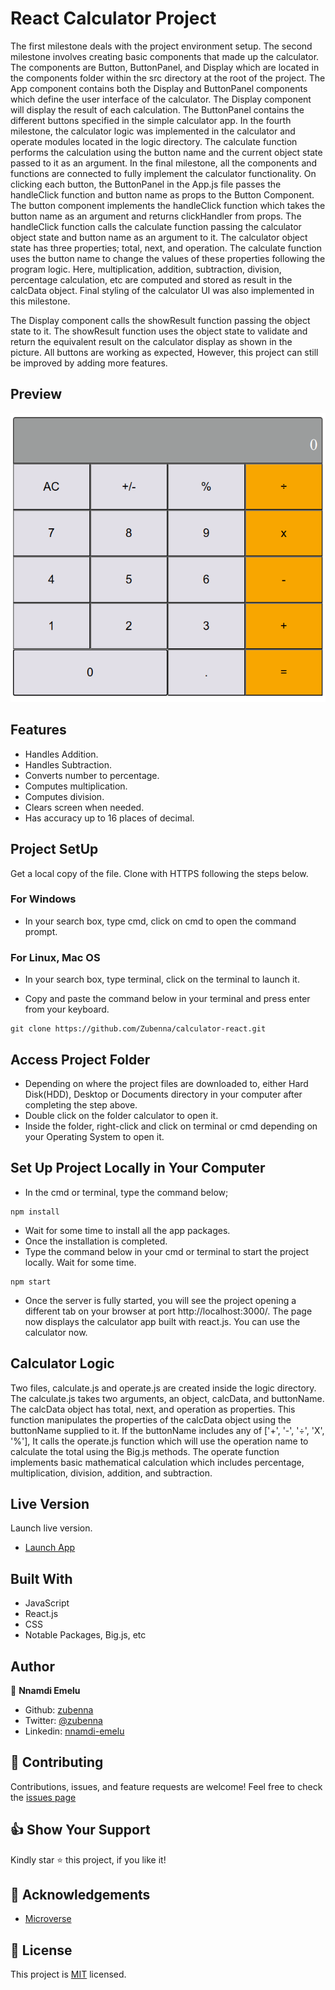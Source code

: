 # React Calculator Project
The first milestone deals with the project environment setup. The second milestone involves creating basic components that made up the calculator. The components are Button, ButtonPanel, and Display which are located in the components folder within the src directory at the root of the project. The App component contains both the Display and ButtonPanel components which define the user interface of the calculator. The Display component will display the result of each calculation. The ButtonPanel contains the different buttons specified in the simple calculator app. In the fourth milestone, the calculator logic was implemented in the calculator and operate modules located in the logic directory. The calculate function performs the calculation using the button name and the current object state passed to it as an argument. In the final milestone, all the components and functions are connected to fully implement the calculator functionality. On clicking each button, the ButtonPanel in the App.js file passes the handleClick function and button name as props to the Button Component. The button component implements the handleClick function which takes the button name as an argument and returns clickHandler from props. The handleClick function calls the calculate function passing the calculator object state and button name as an argument to it. The calculator object state has three properties; total, next, and operation. The calculate function uses the button name to change the values of these properties following the program logic. Here, multiplication, addition, subtraction, division, percentage calculation, etc are computed and stored as result in the calcData object.
Final styling of the calculator UI was also implemented in this milestone.

The Display component calls the showResult function passing the object state to it. The showResult function uses the object state to validate and return the equivalent result on the calculator display as shown in the picture. All buttons are working as expected, However, this project can still be improved by adding more features.

## Preview
![image](images/calculator.png)

## Features
- Handles Addition.
- Handles Subtraction.
- Converts number to percentage.
- Computes multiplication.
- Computes division.
- Clears screen when needed.
- Has accuracy up to 16 places of decimal.

## Project SetUp
Get a local copy of the file. Clone with HTTPS following the steps below.

### For Windows
- In your search box, type cmd, click on cmd to open the command prompt.

### For Linux, Mac OS
- In your search box, type terminal, click on the terminal to launch it.

- Copy and paste the command below in your terminal and press enter from your keyboard.
```
git clone https://github.com/Zubenna/calculator-react.git
```
## Access Project Folder 
- Depending on where the project files are downloaded to, either Hard Disk(HDD), Desktop or Documents directory in your computer after completing the step above.
- Double click on the folder calculator to open it.
- Inside the folder, right-click and click on terminal or cmd depending on your Operating System to open it.

## Set Up Project Locally in Your Computer
- In the cmd or terminal, type the command below;
```
npm install
```
- Wait for some time to install all the app packages.
- Once the installation is completed.
- Type the command below in your cmd or terminal to start the project locally. Wait for some time.
```
npm start
```
- Once the server is fully started, you will see the project opening a different tab on your browser at port http://localhost:3000/. The page now displays the calculator app built with react.js. You can use the calculator now.

## Calculator Logic
Two files, calculate.js and operate.js are created inside the logic directory. The calculate.js takes two arguments, an object, calcData, and buttonName. The calcData object has total, next, and operation as properties. This function manipulates the properties of the calcData object using the buttonName supplied to it. If the buttonName includes any of ['+', '-', '÷', 'X', '%'], It calls the operate.js function which will use the operation name to calculate the total using the Big.js methods. The operate function implements basic mathematical calculation which includes percentage, multiplication, division, addition, and subtraction.

## Live Version
Launch live version.
- [Launch App](https://calculator-zubenna.herokuapp.com/)

## Built With
- JavaScript
- React.js
- CSS
- Notable Packages, Big.js, etc

## Author
👤 **Nnamdi Emelu**
- Github: [zubenna](https://github.com/zubenna)
- Twitter: [@zubenna](https://twitter.com/zubenna)
- Linkedin: [nnamdi-emelu](https://www.linkedin.com/in/nnamdi-emelu/)

## 🤝 Contributing
Contributions, issues, and feature requests are welcome!
Feel free to check the [issues page](https://github.com/Zubenna/calculator-react/issues/new)

## 👍 Show Your Support
Kindly star ⭐️ this project, if you like it!

## :clap: Acknowledgements
- [Microverse](https://www.microverse.org/)

## 📝 License
This project is [MIT](./LICENSE) licensed.
